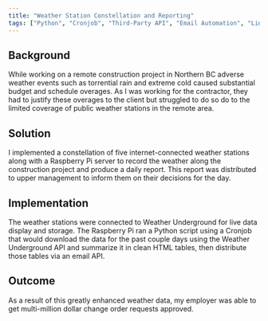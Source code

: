 ```yaml
---
title: "Weather Station Constellation and Reporting"
tags: ["Python", "Cronjob", "Third-Party API", "Email Automation", "Linux"]
---
```


## Background

While working on a remote construction project in Northern BC adverse weather events such as torrential rain and extreme cold caused substantial budget and schedule overages. As I was working for the contractor, they had to justify these overages to the client but struggled to do so do to the limited coverage of public weather stations in the remote area. 

## Solution

I implemented a constellation of five internet-connected weather stations along with a Raspberry Pi server to record the weather along the construction project and produce a daily report. This report was distributed to upper management to inform them on their decisions for the day.

## Implementation

The weather stations were connected to Weather Underground for live data display and storage. The Raspberry Pi ran a Python script using a Cronjob that would download the data for the past couple days using the Weather Underground API and summarize it in clean HTML tables, then distribute those tables via an email API.

## Outcome

As a result of this greatly enhanced weather data, my employer was able to get multi-million dollar change order requests approved.

